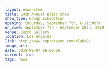 ```yaml
---
layout: news-item
title: 14th Annual Blab! Show
show_type: Group Exhibition
opening: Saturday, September 7th, 8-11:30PM
on_view: September 7th - September 28th, 2019
venue: Copro Gallery
location: Los Angeles
link: http://www.copronason.com/blab19/
image_url:
date: 2019-09-07 06:00:00
current: true
tags: news
---
```

